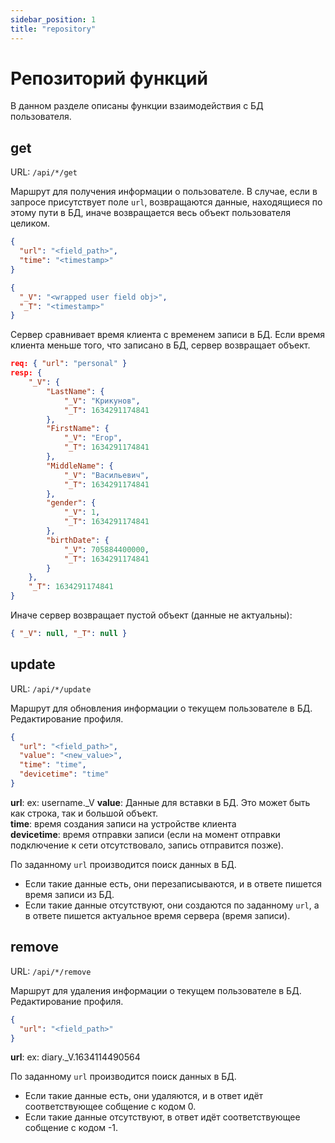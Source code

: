 ```yaml
---
sidebar_position: 1
title: "repository"
---
```


# Репозиторий функций

В данном разделе описаны функции взаимодействия с БД пользователя.

## get

URL: `/api/*/get`

Маршрут для получения информации о пользователе. В случае, если в запросе присутствует поле `url`, возвращаются данные, находящиеся по этому пути в БД, иначе возвращается весь объект пользователя целиком.

```json title="[POST] request body"
{
  "url": "<field_path>",
  "time": "<timestamp>"
}
```

```json title="[POST] response body"
{
  "_V": "<wrapped user field obj>",
  "_T": "<timestamp>"
}
```

Сервер сравнивает время клиента с временем записи в БД. Если время клиента меньше того, что записано в БД, сервер возвращает объект.

```json title="Example"
req: { "url": "personal" }
resp: {
    "_V": {
        "LastName": {
            "_V": "Крикунов",
            "_T": 1634291174841
        },
        "FirstName": {
            "_V": "Егор",
            "_T": 1634291174841
        },
        "MiddleName": {
            "_V": "Васильевич",
            "_T": 1634291174841
        },
        "gender": {
            "_V": 1,
            "_T": 1634291174841
        },
        "birthDate": {
            "_V": 705884400000,
            "_T": 1634291174841
        }
    },
    "_T": 1634291174841
}
```

Иначе сервер возвращает пустой объект (данные не актуальны):

```json title="[POST] response body"
{ "_V": null, "_T": null }
```

## update

URL: `/api/*/update`

Маршрут для обновления информации о текущем пользователе в БД. Редактирование профиля.

```json title="[POST] request body"
{
  "url": "<field_path>",
  "value": "<new_value>",
  "time": "time",
  "devicetime": "time"
}
```

**url**: ex: username.\_V
**value**: Данные для вставки в БД. Это может быть как строка, так и большой объект.  
**time**: время создания записи на устройстве клиента  
**devicetime**: время отправки записи (если на момент отправки подключение к сети отсутствовало, запись отправится позже).

По заданному `url` производится поиск данных в БД.

- Если такие данные есть, они перезаписываются, и в ответе пишется время записи из БД.
- Если такие данные отсутствуют, они создаются по заданному `url`, а в ответе пишется актуальное время сервера (время записи).

## remove

URL: `/api/*/remove`

Маршрут для удаления информации о текущем пользователе в БД. Редактирование профиля.

```json title="[POST] request body"
{
  "url": "<field_path>"
}
```

**url**: ex: diary.\_V.1634114490564

По заданному `url` производится поиск данных в БД.

- Если такие данные есть, они удаляются, и в ответ идёт соответствующее собщение с кодом 0.
- Если такие данные отсутствуют, в ответ идёт соответствующее собщение с кодом -1.
